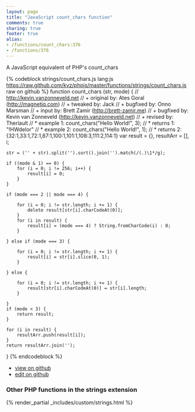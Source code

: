 ```yaml
---
layout: page
title: "JavaScript count_chars function"
comments: true
sharing: true
footer: true
alias:
- /functions/count_chars:376
- /functions/376
---
```

<!-- Generated by Rakefile:build -->
A JavaScript equivalent of PHP's count_chars

{% codeblock strings/count_chars.js lang:js https://raw.github.com/kvz/phpjs/master/functions/strings/count_chars.js raw on github %}
function count_chars (str, mode) {
    // http://kevin.vanzonneveld.net
    // +   original by: Ates Goral (http://magnetiq.com)
    // +    tweaked by: Jack
    // +   bugfixed by: Onno Marsman
    // +      input by: Brett Zamir (http://brett-zamir.me)
    // +   bugfixed by: Kevin van Zonneveld (http://kevin.vanzonneveld.net)
    // +    revised by: Theriault
    // *     example 1: count_chars("Hello World!", 3);
    // *     returns 1: "!HWdelor"
    // *     example 2: count_chars("Hello World!", 1);
    // *     returns 2: {32:1,33:1,72:1,87:1,100:1,101:1,108:3,111:2,114:1}
    var result = {},
        resultArr = [],
        i;

    str = ('' + str).split('').sort().join('').match(/(.)\1*/g);

    if ((mode & 1) == 0) {
        for (i = 0; i != 256; i++) {
            result[i] = 0;
        }
    }

    if (mode === 2 || mode === 4) {

        for (i = 0; i != str.length; i += 1) {
            delete result[str[i].charCodeAt(0)];
        }
        for (i in result) {
            result[i] = (mode === 4) ? String.fromCharCode(i) : 0;
        }

    } else if (mode === 3) {

        for (i = 0; i != str.length; i += 1) {
            result[i] = str[i].slice(0, 1);
        }

    } else {

        for (i = 0; i != str.length; i += 1) {
            result[str[i].charCodeAt(0)] = str[i].length;
        }

    }
    if (mode < 3) {
        return result;
    }

    for (i in result) {
        resultArr.push(result[i]);
    }
    return resultArr.join('');
}
{% endcodeblock %}

 - [view on github](https://github.com/kvz/phpjs/blob/master/functions/strings/count_chars.js)
 - [edit on github](https://github.com/kvz/phpjs/edit/master/functions/strings/count_chars.js)

### Other PHP functions in the strings extension
{% render_partial _includes/custom/strings.html %}
